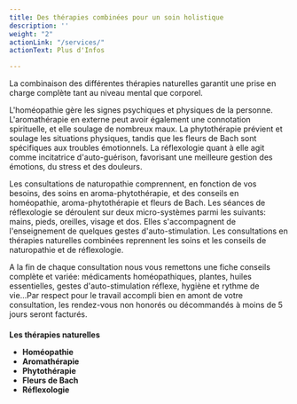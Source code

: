 ```yaml
---
title: Des thérapies combinées pour un soin holistique
description: ''
weight: "2"
actionLink: "/services/"
actionText: Plus d'Infos

---
```

La combinaison des différentes thérapies naturelles garantit une prise en charge complète tant au niveau mental que corporel.

L'homéopathie gère les signes psychiques et physiques de la personne. L'aromathérapie en externe peut avoir également une connotation spirituelle, et elle soulage de nombreux maux. La phytothérapie prévient et soulage les situations physiques, tandis que les fleurs de Bach sont spécifiques aux troubles émotionnels. La réflexologie quant à elle agit comme incitatrice d'auto-guérison, favorisant une meilleure gestion des émotions, du stress et des douleurs.

Les consultations de naturopathie comprennent, en fonction de vos besoins, des soins en aroma-phytothérapie, et des conseils en homéopathie, aroma-phytothérapie et fleurs de Bach. Les séances de réflexologie se déroulent sur deux micro-systèmes parmi les suivants: mains, pieds, oreilles, visage et dos. Elles s'accompagnent de l'enseignement de quelques gestes d'auto-stimulation. Les consultations en thérapies naturelles combinées reprennent les soins et les conseils de naturopathie et de réflexologie. 

A la fin de chaque consultation nous vous remettons une fiche conseils complète et variée: médicaments homéopathiques, plantes, huiles essentielles, gestes d'auto-stimulation réflexe, hygiène et rythme de vie...Par respect pour le travail accompli bien en amont de votre consultation, les rendez-vous non honorés ou décommandés à moins de 5 jours seront facturés.

<h4 class = "title is-spaced text-color-blue"> Les thérapies naturelles

* Homéopathie
* Aromathérapie
* Phytothérapie
* Fleurs de Bach
* Réflexologie